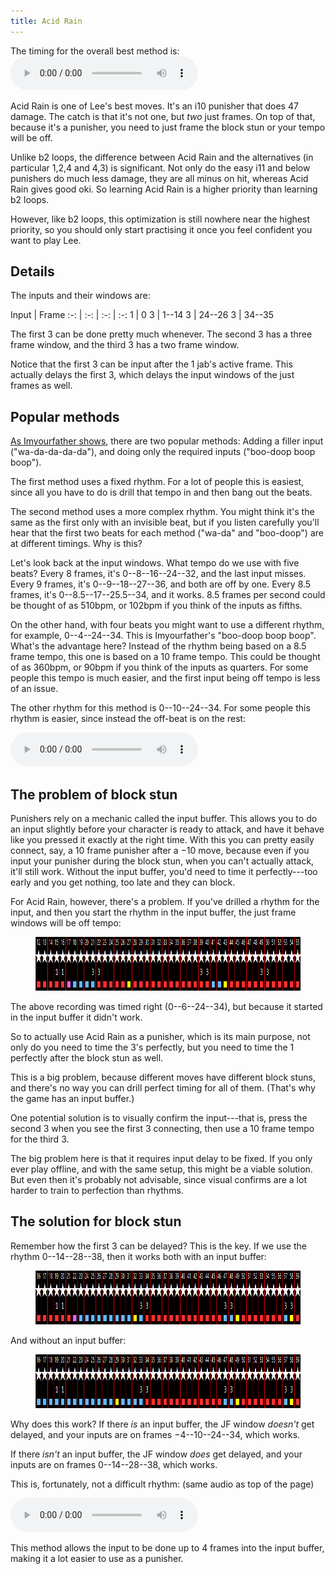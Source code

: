 ```yaml
---
title: Acid Rain
---
```


The timing for the overall best method is:
<audio controls loop src="/assets/sounds/acid-delay.mp3">
  Your browser does not support the audio element.
</audio>

Acid Rain is one of Lee's best moves. It's an i10 punisher that does 47
damage. The catch is that it's not one, but *two* just frames. On top of that,
because it's a punisher, you need to just frame the block stun or your tempo
will be off.

Unlike b2 loops, the difference between Acid Rain and the alternatives (in
particular 1,2,4 and 4,3) is significant. Not only do the easy i11 and below
punishers do much less damage, they are all minus on hit, whereas Acid
Rain gives good oki. So learning Acid Rain is a higher priority than learning
b2 loops.

However, like b2 loops, this optimization is still nowhere near the highest
priority, so you should only start practising it once you feel confident you
want to play Lee.

## Details

The inputs and their windows are:

Input | Frame
:-: | :-: | :-: | :-:
1 | 0
3 | 1--14
3 | 24--26
3 | 34--35

The first 3 can be done pretty much whenever. The second 3 has a three frame
window, and the third 3 has a two frame window.

Notice that the first 3 can be input after the 1 jab's active frame. This
actually delays the first 3, which delays the input windows of the just frames
as well.

## Popular methods

[As Imyourfather shows](https://www.youtube.com/watch?v=dd9gHRheRvQ), there
are two popular methods: Adding a filler input ("wa-da-da-da-da"), and doing
only the required inputs ("boo-doop boop boop").

The first method uses a fixed rhythm. For a lot of people this is easiest,
since all you have to do is drill that tempo in and then bang out the beats.

The second method uses a more complex rhythm. You might think it's the same as
the first only with an invisible beat, but if you listen carefully you'll hear
that the first two beats for each method ("wa-da" and "boo-doop") are at
different timings. Why is this?

Let's look back at the input windows. What tempo do we use with five beats?
Every 8 frames, it's 0--8--16--24--32, and the last input misses. Every 9
frames, it's 0--9--18--27--36, and both are off by one. Every 8.5 frames, it's
0--8.5--17--25.5--34, and it works. 8.5 frames per second could be thought of
as 510bpm, or 102bpm if you think of the inputs as fifths.

On the other hand, with four beats you might want to use a different rhythm,
for example, 0--4--24--34. This is Imyourfather's "boo-doop boop boop". What's
the advantage here? Instead of the rhythm being based on a 8.5 frame tempo,
this one is based on a 10 frame tempo. This could be thought of as 360bpm, or
90bpm if you think of the inputs as quarters. For some people this tempo is
much easier, and the first input being off tempo is less of an issue.

The other rhythm for this method is 0--10--24--34. For some people this rhythm
is easier, since instead the off-beat is on the rest:

<audio controls loop src="/assets/sounds/acid-regular.mp3">
  Your browser does not support the audio element.
</audio>

## The problem of block stun

Punishers rely on a mechanic called the input buffer. This allows you to do an
input slightly before your character is ready to attack, and have it behave
like you pressed it exactly at the right time. With this you can pretty easily
connect, say, a 10 frame punisher after a &minus;10 move, because even if you
input your punisher during the block stun, when you can't actually attack,
it'll still work. Without the input buffer, you'd need to time it
perfectly---too early and you get nothing, too late and they can block.

For Acid Rain, however, there's a problem. If you've drilled a rhythm for the
input, and then you start the rhythm in the input buffer, the just frame
windows will be off tempo:

<figure markdown="0"><img src="/assets/images/acid-regular-buffer.png" height="86"></figure>

The above recording was timed right (0--6--24--34), but because it started in
the input buffer it didn't work.

So to actually use Acid Rain as a punisher, which is its main purpose, not
only do you need to time the 3's perfectly, but you need to time the 1
perfectly after the block stun as well.

This is a big problem, because different moves have different block stuns, and
there's no way you can drill perfect timing for all of them. (That's why the
game has an input buffer.)

One potential solution is to visually confirm the input---that is, press the
second 3 when you see the first 3 connecting, then use a 10 frame tempo for
the third 3.

The big problem here is that it requires input delay to be fixed. If you only
ever play offline, and with the same setup, this might be a viable solution. But
even then it's probably not advisable, since visual confirms are a lot harder
to train to perfection than rhythms.

## The solution for block stun

Remember how the first 3 can be delayed? This is the key. If we use the rhythm
0--14--28--38, then it works both with an input buffer:

<figure markdown="0"><img src="/assets/images/acid-delay-buffer.png" height="86"></figure>

And without an input buffer:

<figure markdown="0"><img src="/assets/images/acid-delay.png" height="86"></figure>

Why does this work? If there *is* an input buffer, the JF window *doesn't* get
delayed, and your inputs are on frames &minus;4--10--24--34, which works.

If there *isn't* an input buffer, the JF window *does* get delayed, and your
inputs are on frames 0--14--28--38, which works.

This is, fortunately, not a difficult rhythm: (same audio as top of the page)

<audio controls loop src="/assets/sounds/acid-delay.mp3">
  Your browser does not support the audio element.
</audio>

This method allows the input to be done up to 4 frames into the input buffer,
making it a lot easier to use as a punisher.
